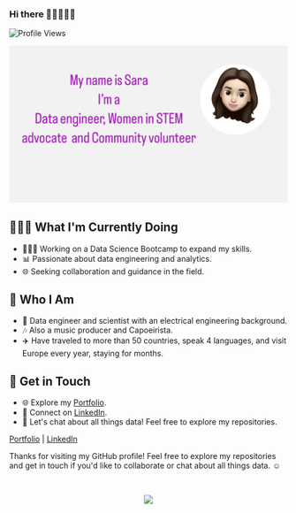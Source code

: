 ### Hi there 👋🏻👩🏻‍💻

![Profile Views](https://komarev.com/ghpvc/?username=sara-zeus)


![Profile Picture](https://github.com/sara-zeus/sara-zeus/raw/main/7A2DF9D2-B3CA-4E54-9DC3-951132006F3C%202.jpg)

## 👩🏻‍💻 What I'm Currently Doing

- 👩🏻‍💻 Working on a Data Science Bootcamp to expand my skills.
- 📊 Passionate about data engineering and analytics.
- 🌐 Seeking collaboration and guidance in the field.

## 🚀 Who I Am

- 🧬 Data engineer and scientist with an electrical engineering background.
- 🎶 Also a music producer and Capoeirista.
- ✈️ Have traveled to more than 50 countries, speak 4 languages, and visit Europe every year, staying for months.

## 💬 Get in Touch

- 🌐 Explore my [Portfolio](https://sara-zeus.github.io).
- 💼 Connect on [LinkedIn](https://www.linkedin.com/in/sarasalehi7/).
- 🚀 Let's chat about all things data! Feel free to explore my repositories.


[Portfolio](https://sara-zeus.github.io) | [LinkedIn](https://www.linkedin.com/in/sarasalehi7/)



Thanks for visiting my GitHub profile! Feel free to explore my repositories and get in touch if you'd like to collaborate or chat about all things data. ☺️



<br> 

<p align="center">
  <img src="https://media.giphy.com/media/JWuBH9rCO2uZuHBFpm/giphy.gif" width="450">
</p>
  
